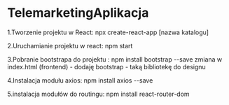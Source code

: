 # TelemarketingAplikacja

1.Tworzenie projektu w React: npx create-react-app [nazwa katalogu]

2.Uruchamianie projektu w react: npm start

3.Pobranie bootstrapa do projektu : npm install bootstrap --save
zmiana w index.html (frontend) - dodaję bootstrap - taką bibliotekę do designu

4.Instalacja modułu axios: npm install axios --save

5.instalacja modułów do routingu: npm install react-router-dom